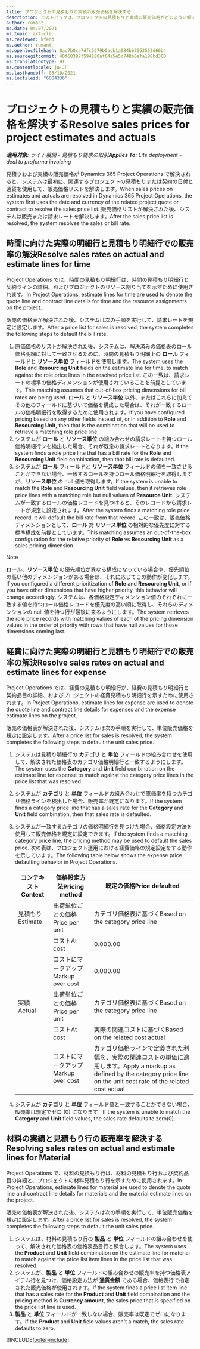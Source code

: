 ```yaml
---
title: プロジェクトの見積もりと実績の販売価格を解決する
description: このトピックは、プロジェクトの見積もりと実績の販売価格がどのように解決されるかについての情報を提供します。
author: rumant
ms.date: 04/07/2021
ms.topic: article
ms.reviewer: kfend
ms.author: rumant
ms.openlocfilehash: 8ac7b8ca7dfc5679b0acb1a984bb7663552d66b4
ms.sourcegitcommit: 40f68387f594180af64a5e5c748b6efa188bd300
ms.translationtype: HT
ms.contentlocale: ja-JP
ms.lasthandoff: 05/10/2021
ms.locfileid: "6004336"
---
```

# <a name="resolve-sales-prices-for-project-estimates-and-actuals"></a><span data-ttu-id="0e90a-103">プロジェクトの見積もりと実績の販売価格を解決する</span><span class="sxs-lookup"><span data-stu-id="0e90a-103">Resolve sales prices for project estimates and actuals</span></span>

<span data-ttu-id="0e90a-104">_**適用対象:** ライト展開 - 見積もり請求の取引_</span><span class="sxs-lookup"><span data-stu-id="0e90a-104">_**Applies To:** Lite deployment - deal to proforma invoicing_</span></span>

<span data-ttu-id="0e90a-105">見積りおよび実績の販売価格が Dynamics 365 Project Operations で解決されると、システムは最初に、関連するプロジェクトの見積もりまたは契約の日付と通貨を使用して、販売価格リストを解決します。</span><span class="sxs-lookup"><span data-stu-id="0e90a-105">When sales prices on estimates and actuals are resolved in Dynamics 365 Project Operations, the system first uses the date and currency of the related project quote or contract to resolve the sales price list.</span></span> <span data-ttu-id="0e90a-106">販売価格リストが解決された後、システムは販売または請求レートを解決します。</span><span class="sxs-lookup"><span data-stu-id="0e90a-106">After the sales price list is resolved, the system resolves the sales or bill rate.</span></span>

## <a name="resolve-sales-rates-on-actual-and-estimate-lines-for-time"></a><span data-ttu-id="0e90a-107">時間に向けた実際の明細行と見積もり明細行での販売率の解決</span><span class="sxs-lookup"><span data-stu-id="0e90a-107">Resolve sales rates on actual and estimate lines for time</span></span>

<span data-ttu-id="0e90a-108">Project Operations では、時間の見積もり明細行は、時間の見積もり明細行と契約ラインの詳細、およびプロジェクトのリソース割り当てを示すために使用されます。</span><span class="sxs-lookup"><span data-stu-id="0e90a-108">In Project Operations, estimate lines for time are used to denote the quote line and contract line details for time and the resource assignments on the project.</span></span>

<span data-ttu-id="0e90a-109">販売の価格表が解決された後、システムは次の手順を実行して、請求レートを規定に設定します。</span><span class="sxs-lookup"><span data-stu-id="0e90a-109">After a price list for sales is resolved, the system completes the following steps to default the bill rate.</span></span>

1. <span data-ttu-id="0e90a-110">原価価格のリストが解決された後、システムは、解決済みの価格表のロール価格明細に対して一致させるために、時間の見積もり明細上の **ロール** フィールドと **リソース単位** フィールドを使用します。</span><span class="sxs-lookup"><span data-stu-id="0e90a-110">The system uses the **Role** and **Resourcing Unit** fields on the estimate line for time, to match against the role price lines in the resolved price list.</span></span> <span data-ttu-id="0e90a-111">この一致は、請求レートの標準の価格ディメンションが使用されていることを前提としています。</span><span class="sxs-lookup"><span data-stu-id="0e90a-111">This matching assumes that out-of-box pricing dimensions for bill rates are being used.</span></span> <span data-ttu-id="0e90a-112">**ロール** と **リソース単位** 以外、またはこれらに加えてその他のフィールドに基づいて価格を構成した場合は、それが一致するロールの価格明細行を取得するために使用されます。</span><span class="sxs-lookup"><span data-stu-id="0e90a-112">If you have configured pricing based on any other fields instead of, or in addition to **Role** and **Resourcing Unit**, then that is the combination that will be used to retrieve a matching role price line.</span></span>
2. <span data-ttu-id="0e90a-113">システムが **ロール** と **リソース単位** の組み合わせの請求レートを持つロール価格明細行ンを検出した場合、それが既定の請求レートとなります。</span><span class="sxs-lookup"><span data-stu-id="0e90a-113">If the system finds a role price line that has a bill rate for the **Role** and **Resourcing Unit** field combination, then that bill rate is defaulted.</span></span>
3. <span data-ttu-id="0e90a-114">システムが **ロール** フィールドと **リソース単位** フィールドの値を一致させることができない場合、一致するロールを持つロール価格明細行を取得しますが、**リソース単位** の null 値を取得します。</span><span class="sxs-lookup"><span data-stu-id="0e90a-114">If the system is unable to match the **Role** and **Resourcing Unit** field values, then it retrieves role price lines with a matching role but null values of **Resource Unit**.</span></span> <span data-ttu-id="0e90a-115">システムが一致するロールの価格レコードを見つけると、そのレコードから請求レートが規定に設定されます。</span><span class="sxs-lookup"><span data-stu-id="0e90a-115">After the system finds a matching role price record, it will default the bill rate from that record.</span></span> <span data-ttu-id="0e90a-116">この一致は、販売価格ディメンションとして、**ロール** 対 **リソース単位** の相対的な優先度に対する標準構成を前提としています。</span><span class="sxs-lookup"><span data-stu-id="0e90a-116">This matching assumes an out-of-the-box configuration for the relative priority of **Role** vs **Resourcing Unit** as a sales pricing dimension.</span></span>

> [!NOTE]
> <span data-ttu-id="0e90a-117">**ロール**、**リソース単位**  の優先順位が異なる構成になっている場合や、優先順位の高い他のディメンジョンがある場合は、それに応じてこの動作が変化します。</span><span class="sxs-lookup"><span data-stu-id="0e90a-117">If you configured a different prioritization of **Role** and **Resourcing Unit**, or if you have other dimensions that have higher priority, this behavior will change accordingly.</span></span> <span data-ttu-id="0e90a-118">システムは、各価格設定ディメンション値のそれぞれに一致する値を持つロール価格レコードを優先度の高い順に取得し、それらのディメンションの null 値を持つ行が最後に来るようにします。</span><span class="sxs-lookup"><span data-stu-id="0e90a-118">The system retrieves the role price records with matching values of each of the pricing dimension values in the order of priority with rows that have null values for those dimensions coming last.</span></span>

## <a name="resolve-sales-rates-on-actual-and-estimate-lines-for-expense"></a><span data-ttu-id="0e90a-119">経費に向けた実際の明細行と見積もり明細行での販売率の解決</span><span class="sxs-lookup"><span data-stu-id="0e90a-119">Resolve sales rates on actual and estimate lines for expense</span></span>

<span data-ttu-id="0e90a-120">Project Operations では、経費の見積もり明細行が、経費の見積もり明細行と契約品目の詳細、およびプロジェクトの経費見積もり明細行を示すために使用されます。</span><span class="sxs-lookup"><span data-stu-id="0e90a-120">In Project Operations, estimate lines for expense are used to denote the quote line and contract line details for expenses and the expense estimate lines on the project.</span></span>

<span data-ttu-id="0e90a-121">販売の価格表が解決された後、システムは次の手順を実行して、単位販売価格を規定に設定します。</span><span class="sxs-lookup"><span data-stu-id="0e90a-121">After a price list for sales is resolved, the system completes the following steps to default the unit sales price.</span></span>

1. <span data-ttu-id="0e90a-122">システムは見積り明細行の **カテゴリ** と **単位** フィールドの組み合わせを使用して、解決された価格表のカテゴリ価格明細行と一致するようにします。</span><span class="sxs-lookup"><span data-stu-id="0e90a-122">The system uses the **Category** and **Unit** field combination on the estimate line for expense to match against the category price lines in the price list that was resolved.</span></span>
2. <span data-ttu-id="0e90a-123">システムが **カテゴリ** と **単位** フィールドの組み合わせで原価率を持つカテゴリ価格ラインを検出した場合、販売率が既定になります。</span><span class="sxs-lookup"><span data-stu-id="0e90a-123">If the system finds a category price line that has a sales rate for the **Category** and **Unit** field combination, then that sales rate is defaulted.</span></span>
3. <span data-ttu-id="0e90a-124">システムが一致するカテゴリの価格明細行を見つけた場合、価格設定方法を使用して販売価格を規定に設定できます。</span><span class="sxs-lookup"><span data-stu-id="0e90a-124">If the system finds a matching category price line, the pricing method may be used to default the sales price.</span></span> <span data-ttu-id="0e90a-125">次の表は、プロジェクト運用における経費価格の規定設定をする動作を示しています。</span><span class="sxs-lookup"><span data-stu-id="0e90a-125">The following table below shows the expense price defaulting behavior in Project Operations.</span></span>

    | <span data-ttu-id="0e90a-126">コンテキスト</span><span class="sxs-lookup"><span data-stu-id="0e90a-126">Context</span></span> | <span data-ttu-id="0e90a-127">価格設定方法</span><span class="sxs-lookup"><span data-stu-id="0e90a-127">Pricing method</span></span> | <span data-ttu-id="0e90a-128">既定の価格</span><span class="sxs-lookup"><span data-stu-id="0e90a-128">Price defaulted</span></span> |
    | --- | --- | --- |
    | <span data-ttu-id="0e90a-129">見積もり</span><span class="sxs-lookup"><span data-stu-id="0e90a-129">Estimate</span></span> | <span data-ttu-id="0e90a-130">出荷単位ごとの価格</span><span class="sxs-lookup"><span data-stu-id="0e90a-130">Price per unit</span></span> | <span data-ttu-id="0e90a-131">カテゴリ価格表に基づく</span><span class="sxs-lookup"><span data-stu-id="0e90a-131">Based on the category price line</span></span> |
    | &nbsp; | <span data-ttu-id="0e90a-132">コスト</span><span class="sxs-lookup"><span data-stu-id="0e90a-132">At cost</span></span> | <span data-ttu-id="0e90a-133">0.00</span><span class="sxs-lookup"><span data-stu-id="0e90a-133">0.00</span></span> |
    | &nbsp; | <span data-ttu-id="0e90a-134">コストにマークアップ</span><span class="sxs-lookup"><span data-stu-id="0e90a-134">Markup over cost</span></span> | <span data-ttu-id="0e90a-135">0.00</span><span class="sxs-lookup"><span data-stu-id="0e90a-135">0.00</span></span> |
    | <span data-ttu-id="0e90a-136">実績</span><span class="sxs-lookup"><span data-stu-id="0e90a-136">Actual</span></span> | <span data-ttu-id="0e90a-137">出荷単位ごとの価格</span><span class="sxs-lookup"><span data-stu-id="0e90a-137">Price per unit</span></span> | <span data-ttu-id="0e90a-138">カテゴリ価格表に基づく</span><span class="sxs-lookup"><span data-stu-id="0e90a-138">Based on the category price line</span></span> |
    | &nbsp; | <span data-ttu-id="0e90a-139">コスト</span><span class="sxs-lookup"><span data-stu-id="0e90a-139">At cost</span></span> | <span data-ttu-id="0e90a-140">実際の関連コストに基づく</span><span class="sxs-lookup"><span data-stu-id="0e90a-140">Based on the related cost actual</span></span> |
    | &nbsp; | <span data-ttu-id="0e90a-141">コストにマークアップ</span><span class="sxs-lookup"><span data-stu-id="0e90a-141">Markup over cost</span></span> | <span data-ttu-id="0e90a-142">カテゴリ価格ラインで定義された利幅を、実際の関連コストの単価に適用します。</span><span class="sxs-lookup"><span data-stu-id="0e90a-142">Apply a markup as defined by the category price line on the unit cost rate of the related cost actual</span></span> |

4. <span data-ttu-id="0e90a-143">システムが **カテゴリ** と **単位** フィールド値と一致することができない場合、販売率は規定でゼロ (0) になります。</span><span class="sxs-lookup"><span data-stu-id="0e90a-143">If the system is unable to match the **Category** and **Unit** field values, the sales rate defaults to zero(0).</span></span>

## <a name="resolving-sales-rates-on-actual-and-estimate-lines-for-material"></a><span data-ttu-id="0e90a-144">材料の実績と見積もり行の販売率を解決する</span><span class="sxs-lookup"><span data-stu-id="0e90a-144">Resolving sales rates on actual and estimate lines for Material</span></span>

<span data-ttu-id="0e90a-145">Project Operations で、材料の見積もり行は、材料の見積もり行および契約品目の詳細と、プロジェクトの材料見積もり行を示すために使用されます。</span><span class="sxs-lookup"><span data-stu-id="0e90a-145">In Project Operations, estimate lines for material are used to denote the quote line and contract line details for materials and the material estimate lines on the project.</span></span>

<span data-ttu-id="0e90a-146">販売の価格表が解決された後、システムは次の手順を実行して、単位販売価格を規定に設定します。</span><span class="sxs-lookup"><span data-stu-id="0e90a-146">After a price list for sales is resolved, the system completes the following steps to default the unit sales price.</span></span>

1. <span data-ttu-id="0e90a-147">システムは、材料の見積もり行の **製品** と **単位** フィールドの組み合わせを使って、解決された価格表の価格表品目行と照合します。</span><span class="sxs-lookup"><span data-stu-id="0e90a-147">The system uses the **Product** and **Unit** field combination on the estimate line for material to match against the price list item lines in the price list that was resolved.</span></span>
2. <span data-ttu-id="0e90a-148">システムが、**製品** と **単位** フィールドの組み合わせの販売率を持つ価格表アイテム行を見つけ、価格設定方法が **通貨金額** である場合、価格表行で指定された販売価格が使用されます。</span><span class="sxs-lookup"><span data-stu-id="0e90a-148">If the system finds a price list item line that has a sales rate for the **Product** and **Unit** field combination and the pricing method is **Currency amount**, the sales price that is specified on the price list line is used.</span></span>
3. <span data-ttu-id="0e90a-149">**製品** と **単位** フィールドが一致しない場合、販売率は既定でゼロになります。</span><span class="sxs-lookup"><span data-stu-id="0e90a-149">If the **Product** and **Unit** field values aren't a match, the sales rate defaults to zero.</span></span>

[!INCLUDE[footer-include](../../includes/footer-banner.md)]
